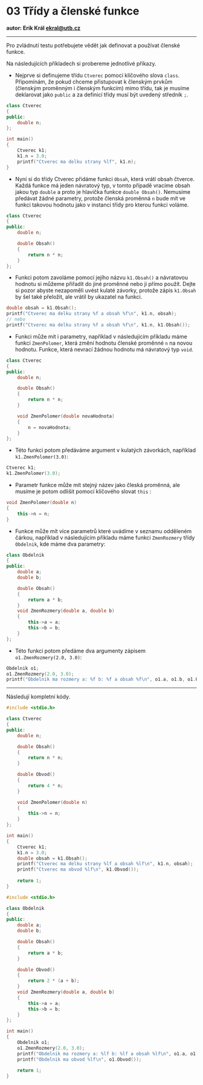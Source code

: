 # 03 Třídy a členské funkce

**autor: Erik Král ekral@utb.cz**

---
Pro zvládnutí testu potřebujete vědět jak definovat a používat členské funkce. 

Na následujících příkladech si probereme jednotlivé příkazy. 

*  Nejprve si definujeme třídu `Ctverec` pomocí klíčového slova `class`. Připomínám, že pokud chceme přistupovat k členským prvkům (členským proměnným i členským funkcím) mimo třídu, tak je musíme deklarovat jako `public` a za definicí třídy musí být uvedený středník `;`.

```c++
class Ctverec
{
public:
	double n;
};

int main()
{
	Ctverec k1;
	k1.n = 3.0;
	printf("Ctverec ma delku strany %lf", k1.n);
}
```

* Nyní si do třídy Ctverec přidáme funkci `Obsah`, která vrátí obsah čtverce. Každá funkce má jeden návratový typ, v tomto případě vracíme obsah jakou typ `double` a proto je hlavička funkce `double Obsah()`. Nemusíme předávat žádné parametry, protože členská proměnná `n` bude mít ve funkci takovou hodnotu jako v instanci třídy pro kterou funkci voláme.

```c++
class Ctverec
{
public:
	double n;

	double Obsah()
	{
		return n * n;
	}
};
```

* Funkci potom zavoláme pomocí jejího názvu `k1.Obsah()` a návratovou hodnotu si můžeme přiřadit do jiné proměnné nebo ji přímo použít. Dejte si pozor abyste nezapoměli uvést kulaté závorky, protože zápis `k1.Obsah` by šel také přeložit, ale vrátil by ukazatel na funkci.

```c++ 
double obsah = k1.Obsah();
printf("Ctverec ma delku strany %f a obsah %f\n", k1.n, obsah);
// nebo
printf("Ctverec ma delku strany %f a obsah %f\n", k1.n, k1.Obsah());
```

* Funkci může mít i parametry, například v následujícím příkladu máme funkci `ZmenPolomer`, která změní hodnotu členské proměnné `n` na novou hodnotu. Funkce, která nevrací žádnou hodnotu má návratový typ `void`.

```c++ 
class Ctverec
{
public:
	double n;

	double Obsah()
	{
		return n * n;
	}

	void ZmenPolomer(double novaHodnota)
	{
		n = novaHodnota;
	}
};
```

* Této funkci potom předáváme argument v kulatých závorkách, například `k1.ZmenPolomer(3.0)`:

```c++
Ctverec k1;
k1.ZmenPolomer(3.0);
```
* Parametr funkce může mít stejný název jako čleská proměnná, ale musíme je potom odlišit pomocí klíčového slovat `this` :

```c++ 
void ZmenPolomer(double n)
{
	this->n = n;
}
```

* Funkce může mít více parametrů které uvádíme v seznamu odděleném čárkou, například v následujícím příkladu máme funkci `ZmenRozmery` třídy `Obdelnik`, kde máme dva parametry:

```c++ 
class Obdelnik
{
public:
	double a;
	double b;

	double Obsah()
	{
		return a * b;
	}
	void ZmenRozmery(double a, double b)
	{
		this->a = a;
		this->b = b;
	}
};
```

* Této funkci potom předáme dva argumenty zápisem `o1.ZmenRozmery(2.0, 3.0)`:

```c++ 
Obdelnik o1;
o1.ZmenRozmery(2.0, 3.0);
printf("Obdelnik ma rozmery a: %f b: %f a obsah %f\n", o1.a, o1.b, o1.Obsah());
```

---
Následují kompletní kódy.

```c++
#include <stdio.h>

class Ctverec
{
public:
	double n;

	double Obsah()
	{
		return n * n;
	}

	double Obvod()
	{
		return 4 * n;
	}

	void ZmenPolomer(double n)
	{
		this->n = n;
	}
};

int main()
{
	Ctverec k1;
	k1.n = 3.0;
	double obsah = k1.Obsah();
	printf("Ctverec ma delku strany %lf a obsah %lf\n", k1.n, obsah);
	printf("Ctverec ma obvod %lf\n", k1.Obvod());
	
	return 1;
}
```

```c++
#include <stdio.h>

class Obdelnik
{
public:
	double a;
	double b;

	double Obsah()
	{
		return a * b;
	}

	double Obvod()
	{
		return 2 * (a + b);
	}
	void ZmenRozmery(double a, double b)
	{
		this->a = a;
		this->b = b;
	}
};

int main()
{
	Obdelnik o1;
	o1.ZmenRozmery(2.0, 3.0);
	printf("Obdelnik ma rozmery a: %lf b: %lf a obsah %lf\n", o1.a, o1.b, o1.Obsah());
	printf("Obdelnik ma obvod %lf\n", o1.Obvod());
	
	return 1;
}
```